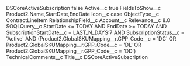 <?xml version="1.0" encoding="UTF-8"?>
<CustomMetadata xmlns="http://soap.sforce.com/2006/04/metadata" xmlns:xsi="http://www.w3.org/2001/XMLSchema-instance" xmlns:xsd="http://www.w3.org/2001/XMLSchema">
    <label>DSCoreActiveSubscription</label>
    <protected>false</protected>
    <values>
        <field>Active__c</field>
        <value xsi:type="xsd:boolean">true</value>
    </values>
    <values>
        <field>FieldsToShow__c</field>
        <value xsi:type="xsd:string">Product2.Name,StartDate,EndDate</value>
    </values>
    <values>
        <field>Icon__c</field>
        <value xsi:type="xsd:string">case</value>
    </values>
    <values>
        <field>ObjectType__c</field>
        <value xsi:type="xsd:string">ContractLineItem</value>
    </values>
    <values>
        <field>RelationshipField__c</field>
        <value xsi:type="xsd:string">Account__c</value>
    </values>
    <values>
        <field>Relevance__c</field>
        <value xsi:type="xsd:double">8.0</value>
    </values>
    <values>
        <field>SOQLQuery__c</field>
        <value xsi:type="xsd:string">StartDate &lt;= TODAY
AND EndDate &gt;= TODAY
AND SubscriptionStartDate__c = LAST_N_DAYS:7
AND SubscriptionStatus__c = &apos;Active&apos;
AND (Product2.GlobalSKUMapping__r.GPP_Code__c = &apos;DC&apos; OR Product2.GlobalSKUMapping__r.GPP_Code__c = &apos;DL&apos; OR Product2.GlobalSKUMapping__r.GPP_Code__c = &apos;DD&apos;)</value>
    </values>
    <values>
        <field>TechnicalComments__c</field>
        <value xsi:nil="true"/>
    </values>
    <values>
        <field>Title__c</field>
        <value xsi:type="xsd:string">DSCoreActiveSubscription</value>
    </values>
</CustomMetadata>
